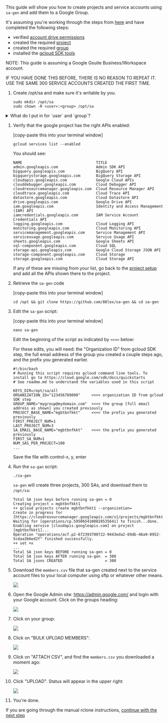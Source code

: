 This guide will show you how to create projects and service accounts using `sa-gen` and add them to a Google Group.

It's assuming you're working through the steps from [here](rclone-manual.md) and have completed the following steps:

  - verified [account drive permissions](google-account-perms.md)
  - created the required [project](google-project-setup.md)
  - created the required [group](google-group-setup.md)
  - installed the [gcloud SDK tools](google-gcloud-tools-install.md)

NOTE: This guide is assuming a Google Gsuite Business/Workspace account.

IF YOU HAVE DONE THIS BEFORE, THERE IS NO REASON TO REPEAT IT. USE THE SAME 300 SERVICE ACCOUNTS CREATED THE FIRST TIME.

1. Create /opt/sa and make sure it's writable by you.

    ```
    sudo mkdir /opt/sa
    sudo chown -R <user>:<group> /opt/sa
    ```

<details>
<summary>What do I put in for `user` and `group`?</summary>
<br />
Enter the user name that you entered in `accounts.yml`; group is the same as the user.

Don't enter the `<` and `>`.

```
---
user:
    name: seed #   <<< THIS VALUE
...
```

You can also run `id` to get this information:

```
~ id
uid=1000(marco) gid=1000(marco) groups=1000(marco),...
            ^<user>         ^<group>
```
</details>

1. Verify that the google project has the right APIs enabled:

    [copy-paste this into your terminal window]

    ```
    gcloud services list --enabled
    ```

    You should see:

    ```
    NAME                                 TITLE
    admin.googleapis.com                 Admin SDK API
    bigquery.googleapis.com              BigQuery API
    bigquerystorage.googleapis.com       BigQuery Storage API
    cloudapis.googleapis.com             Google Cloud APIs
    clouddebugger.googleapis.com         Cloud Debugger API
    cloudresourcemanager.googleapis.com  Cloud Resource Manager API
    cloudtrace.googleapis.com            Cloud Trace API
    datastore.googleapis.com             Cloud Datastore API
    drive.googleapis.com                 Google Drive API
    iam.googleapis.com                   Identity and Access Management (IAM) API
    iamcredentials.googleapis.com        IAM Service Account Credentials API
    logging.googleapis.com               Cloud Logging API
    monitoring.googleapis.com            Cloud Monitoring API
    servicemanagement.googleapis.com     Service Management API
    serviceusage.googleapis.com          Service Usage API
    sheets.googleapis.com                Google Sheets API
    sql-component.googleapis.com         Cloud SQL
    storage-api.googleapis.com           Google Cloud Storage JSON API
    storage-component.googleapis.com     Cloud Storage
    storage.googleapis.com               Cloud Storage API
    ```

    If any of these are missing from your list, go back to the [project setup](google-project-setup.md) and add all the APIs shown there to the project.

2. Retrieve the `sa-gen` code

    [copy-paste this into your terminal window]

    ```
    cd /opt && git clone https://github.com/88lex/sa-gen && cd sa-gen
    ```

3. Edit the `sa-gan` script:

    [copy-paste this into your terminal window]

    ```
    nano sa-gen
    ```

    Edit the beginning of the script as indicated by `<<<<` below:

    For these edits, you will need: the "Organization ID" from gcloud SDK step, the full email address of the group you created a couple steps ago, and the prefix you generated earlier.

    ```
    #!/bin/bash
    # Running this script requires gcloud command line tools. To install go to https://cloud.google.com/sdk/docs/quickstarts
    # See readme.md to understand the variables used in this script

    KEYS_DIR=/opt/sa/all
    ORGANIZATION_ID="123456789098"     <<<< organization ID from gcloud SDK step
    GROUP_NAME="mygroup@mydomain.com"  <<<< the group [full email address as shown] you created previously
    PROJECT_BASE_NAME="mgbtbnfkkt"     <<<< the prefix you generated previously
    FIRST_PROJECT_NUM=1
    LAST_PROJECT_NUM=3
    SA_EMAIL_BASE_NAME="mgbtbnfkkt"    <<<< the prefix you generated previously
    FIRST_SA_NUM=1
    NUM_SAS_PER_PROJECT=100
    ...
    ```

    Save the file with control-x, y, enter

4. Run the `sa-gan` script:

    ```
    ./sa-gen
    ```

    `sa-gen` will create three projects, 300 SAs, and download them to `/opt/sa`:


    ```
    Total SA json keys before running sa-gen = 0
    Creating project = mgbtbnfkkt1
    ++ gcloud projects create mgbtbnfkkt1 --organization=
    Create in progress for [https://cloudresourcemanager.googleapis.com/v1/projects/mgbtbnfkkt1].
    Waiting for [operations/cp.5950654100828535641] to finish...done.
    Enabling service [cloudapis.googleapis.com] on project [mgbtbnfkkt1]...
    Operation "operations/acf.p2-672393700722-9443eda2-69db-46a9-8952-5cdaa3b6ed2f" finished successfully.
    ++ set +x
    ...
    Total SA json keys BEFORE running sa-gen = 0
    Total SA json keys AFTER running sa-gen  = 300
    Total SA jsons CREATED                   = 300
    ```

5. Download the `members.csv` file that sa-gen created next to the service account files to your local computer using sftp or whatever other means.

    ![](../images/google-service-account/01-all-members.png)

6. Open the Google Admin site: https://admin.google.com/ and login with your Google account.  Click on the groups heading:

    ![](../images/google-service-account/02-admin-top-level.png)

7. Click on your group:

    ![](../images/google-service-account/03-group-list.png)

8. Click on "BULK UPLOAD MEMBERS":

    ![](../images/google-service-account/04-bulk-upload.png)

9.  Click on "ATTACH CSV", and find the `members.csv` you downloaded a moment ago:

    ![](../images/google-service-account/05-select-CSV.png)

10. Click "UPLOAD".  Status will appear in the upper right:

    ![](../images/google-service-account/06-choose-csv.png)

11. You're done.

If you are going through the manual rclone instructions, [continue with the next step](../rclone-manual#step-7-create-some-shared-drives-and-related-infrastructure)

